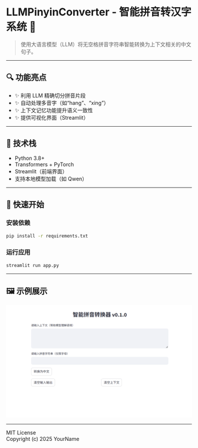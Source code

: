 # LLMPinyinConverter - 智能拼音转汉字系统 🚀

> 使用大语言模型（LLM）将无空格拼音字符串智能转换为上下文相关的中文句子。

---

## 🔍 功能亮点

- ✨ 利用 LLM 精确切分拼音片段
- ✨ 自动处理多音字（如“hang”、“xing”）
- ✨ 上下文记忆功能提升语义一致性
- ✨ 提供可视化界面（Streamlit）

---

## 🧰 技术栈

- Python 3.8+
- Transformers + PyTorch
- Streamlit（前端界面）
- 支持本地模型加载（如 Qwen）

---

## 🚀 快速开始

### 安装依赖

```bash
pip install -r requirements.txt
```

### 运行应用

```bash
streamlit run app.py
```

---

## 🖼️ 示例展示

![Pinyin to Hanzi Showcase](showcase.png)

---


MIT License  
Copyright (c) 2025 YourName
```
